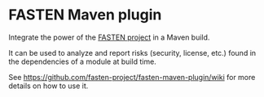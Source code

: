 # FASTEN Maven plugin

Integrate the power of the [FASTEN project](https://fasten-project.eu) in a Maven build.

It can be used to analyze and report risks (security, license, etc.) found in the dependencies of a module at build time.

See https://github.com/fasten-project/fasten-maven-plugin/wiki for more details on how to use it.
